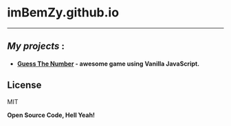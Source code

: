 # imBemZy.github.io

---

## _My projects_ :

- #### [Guess The Number](imBemZy.github.io/guess-the-number/) - awesome game using Vanilla JavaScript.


## License

MIT

**Open Source Code, Hell Yeah!**
